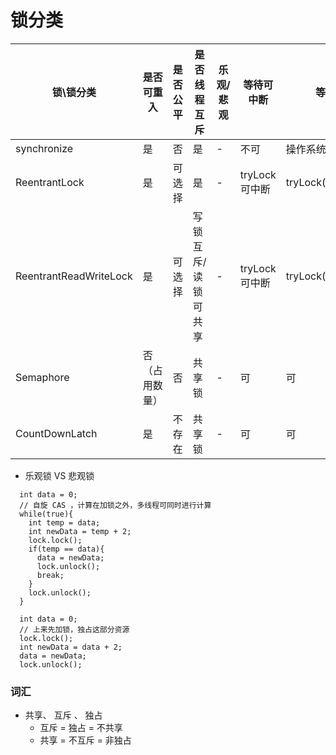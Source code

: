 # 锁分类

| 锁\锁分类                  | 是否可重入   | 是否公平 | 是否线程互斥     | 乐观/悲观 | 等待可中断      | 等待可超时                  | 原理  |     |
|------------------------|---------|------|------------|-------|------------|------------------------|-----|-----|
| synchronize            | 是       | 否    | 是          | -     | 不可         | 操作系统monitor命令          |     |
| ReentrantLock          | 是       | 可选择  | 是          | -     | tryLock可中断 | tryLock(time,TimeUnit) | AQS |     |
| ReentrantReadWriteLock | 是       | 可选择  | 写锁互斥/读锁可共享 | -     | tryLock可中断 | tryLock(time,TimeUnit) | AQS |     |
| Semaphore              | 否（占用数量） | 否    | 共享锁        | -     | 可          | 可                      | AQS |     |                        |
| CountDownLatch         | 是       | 不存在  | 共享锁        | -     | 可          | 可                      | AQS |     |                        |


* 乐观锁 VS 悲观锁
~~~ 乐观锁  比较乐观，相信自己不会跟别人并发。（也不是说乐观就一定不会并发，它只在最后更新阶段才验证有没有和别人并发或者数据有没有变更）
  int data = 0;
  // 自旋 CAS ，计算在加锁之外，多线程可同时进行计算
  while(true){
    int temp = data;
    int newData = temp + 2;
    lock.lock();
    if(temp == data){
      data = newData;
      lock.unlock();
      break;
    }
    lock.unlock();
  }
~~~

~~~ 悲观锁 比较悲观的思想，相信自己一定会和别人并发。
  int data = 0;
  // 上来先加锁，独占这部分资源
  lock.lock();
  int newData = data + 2;
  data = newData;
  lock.unlock();
~~~

### 词汇
* 共享、 互斥 、 独占  
  * 互斥 = 独占 = 不共享 
  * 共享 = 不互斥 = 非独占

